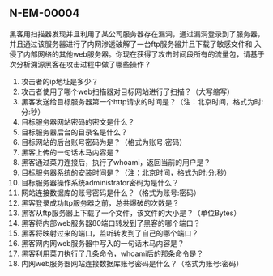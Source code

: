 N-EM-00004
---
黑客用扫描器发现并且利用了某公司服务器存在漏洞，通过漏洞登录到了服务器，并且通过该服务器进行了内网渗透破解了一台ftp服务器并且下载了敏感文件和 入侵了内部网络的其他web服务器。你现在获得了攻击时间段所有的流量包，请基于次分析溯源黑客在攻击过程中做了哪些操作？
1. 攻击者的ip地址是多少？
2. 攻击者使用了哪个web扫描器对目标网站进行了扫描？（大写缩写）
3. 黑客发送给目标服务器第一个http请求的时间是？（注：北京时间，格式为时:分:秒）
4. 目标服务器网站密码的密文是什么？
5. 目标服务器后台的目录名是什么？
6. 目标网站的后台账号密码为是？（格式为账号:密码）
7. 黑客上传的一句话木马内容是？
8. 黑客通过菜刀连接后，执行了whoami，返回当前的用户是？
9. 目标服务器系统的安装时间是？（注：北京时间，格式为时:分:秒）
10. 目标服务器操作系统administrator密码为是什么？
11. 网站连接数据库的账号密码是什么？（格式为账号:密码）
12. 黑客登录成功ftp服务器之前，总共爆破的次数是？
13. 黑客从ftp服务器上下载了一个文件，该文件的大小是？（单位Bytes）
14. 黑客将内部web服务器80端口转发到了黑客的哪个端口？
15. 黑客将映射过来的端口，监听转发到了自己的哪个端口？
16. 黑客网内网web服务器中写入的一句话木马内容是？
17. 黑客利用菜刀执行了几条命令，whoami后的那条命令是？
18. 内网web服务器网站连接数据库账号密码是什么？（格式为账号:密码）
